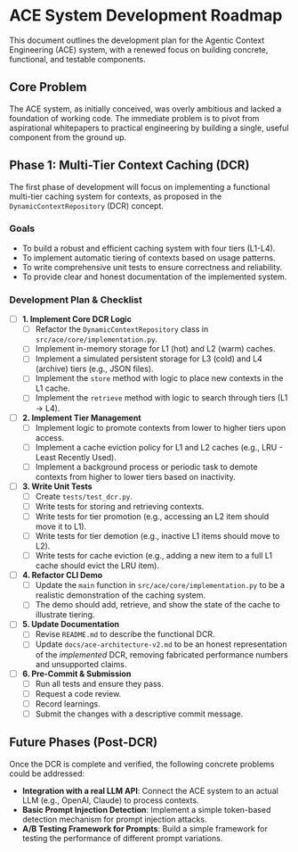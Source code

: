 # ACE System Development Roadmap

This document outlines the development plan for the Agentic Context Engineering (ACE) system, with a renewed focus on building concrete, functional, and testable components.

## Core Problem
The ACE system, as initially conceived, was overly ambitious and lacked a foundation of working code. The immediate problem is to pivot from aspirational whitepapers to practical engineering by building a single, useful component from the ground up.

## Phase 1: Multi-Tier Context Caching (DCR)
The first phase of development will focus on implementing a functional multi-tier caching system for contexts, as proposed in the `DynamicContextRepository` (DCR) concept.

### Goals
- To build a robust and efficient caching system with four tiers (L1-L4).
- To implement automatic tiering of contexts based on usage patterns.
- To write comprehensive unit tests to ensure correctness and reliability.
- To provide clear and honest documentation of the implemented system.

### Development Plan & Checklist

- [ ] **1. Implement Core DCR Logic**
  - [ ] Refactor the `DynamicContextRepository` class in `src/ace/core/implementation.py`.
  - [ ] Implement in-memory storage for L1 (hot) and L2 (warm) caches.
  - [ ] Implement a simulated persistent storage for L3 (cold) and L4 (archive) tiers (e.g., JSON files).
  - [ ] Implement the `store` method with logic to place new contexts in the L1 cache.
  - [ ] Implement the `retrieve` method with logic to search through tiers (L1 -> L4).

- [ ] **2. Implement Tier Management**
  - [ ] Implement logic to promote contexts from lower to higher tiers upon access.
  - [ ] Implement a cache eviction policy for L1 and L2 caches (e.g., LRU - Least Recently Used).
  - [ ] Implement a background process or periodic task to demote contexts from higher to lower tiers based on inactivity.

- [ ] **3. Write Unit Tests**
  - [ ] Create `tests/test_dcr.py`.
  - [ ] Write tests for storing and retrieving contexts.
  - [ ] Write tests for tier promotion (e.g., accessing an L2 item should move it to L1).
  - [ ] Write tests for tier demotion (e.g., inactive L1 items should move to L2).
  - [ ] Write tests for cache eviction (e.g., adding a new item to a full L1 cache should evict the LRU item).

- [ ] **4. Refactor CLI Demo**
  - [ ] Update the `main` function in `src/ace/core/implementation.py` to be a realistic demonstration of the caching system.
  - [ ] The demo should add, retrieve, and show the state of the cache to illustrate tiering.

- [ ] **5. Update Documentation**
  - [ ] Revise `README.md` to describe the functional DCR.
  - [ ] Update `docs/ace-architecture-v2.md` to be an honest representation of the *implemented* DCR, removing fabricated performance numbers and unsupported claims.

- [ ] **6. Pre-Commit & Submission**
  - [ ] Run all tests and ensure they pass.
  - [ ] Request a code review.
  - [ ] Record learnings.
  - [ ] Submit the changes with a descriptive commit message.

## Future Phases (Post-DCR)
Once the DCR is complete and verified, the following concrete problems could be addressed:

- **Integration with a real LLM API**: Connect the ACE system to an actual LLM (e.g., OpenAI, Claude) to process contexts.
- **Basic Prompt Injection Detection**: Implement a simple token-based detection mechanism for prompt injection attacks.
- **A/B Testing Framework for Prompts**: Build a simple framework for testing the performance of different prompt variations.
